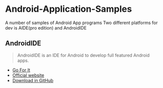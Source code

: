 # **Android-Application-Samples**
A number of samples of Android App programs
Two different platforms for dev is AIDE(pro edition) and AndroidIDE

## **AndroidIDE**
>AndroidIDE is an IDE for Android to develop full featured Android apps.<br>

+ [Go For It](https://github.com/AndroidIDEOfficial/AndroidIDE)<br>
+ [Official website](https://m.androidide.com/)  <br>
+ [Download in GitHub](https://github.com/AndroidIDEOfficial/AndroidIDE/releases)<br>
